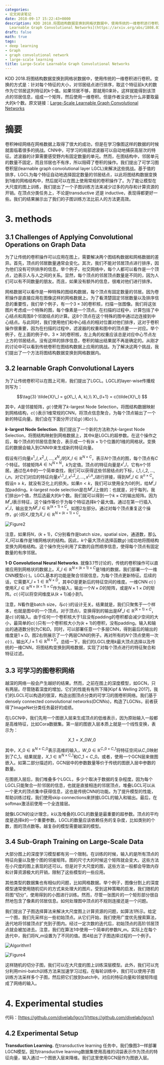 ```yaml
---
categories:
- 论文阅读笔记
date: 2018-09-17 15:22:43+0000
description: KDD 2018.将图结构数据变换到网格状数据中，使用传统的一维卷积进行卷积。变换的方式是：针对每个特征的大小，对邻居结点进行排序，取这个特征前k大的数作为它邻居这列特征的k个值。如果邻居不够，那就用0来补。这样就能得到该顶点的邻居信息，组成一个矩阵，然后使用一维卷积。但是作者没说为什么非要取最大的k个数。原文链接：[Large-Scale
  Learnable Graph Convolutional Networks](https://arxiv.org/abs/1808.03965?context=stat.ML)
draft: false
math: true
tags:
- deep learning
- Graph
- graph convolutional network
- large-scale learning
title: Large-Scale Learnable Graph Convolutional Networks
---
```

KDD 2018.将图结构数据变换到网格状数据中，使用传统的一维卷积进行卷积。变换的方式是：针对每个特征的大小，对邻居结点进行排序，取这个特征前k大的数作为它邻居这列特征的k个值。如果邻居不够，那就用0来补。这样就能得到该顶点的邻居信息，组成一个矩阵，然后使用一维卷积。但是作者没说为什么非要取最大的k个数。原文链接：[Large-Scale Learnable Graph Convolutional Networks](https://arxiv.org/abs/1808.03965?context=stat.ML)
<!--more-->

# 摘要
卷积神经网络在网格数据上取得了很大的成功，但是在学习像图这样的数据的时候就面临着很多的挑战。CNN中，可学习的局部滤波器可以自动地捕获高层次的特征。滤波器的计算需要感受野内有固定数量的单元。然而，在图结构中，邻居单元的数量不固定，而且邻居也不有序，所以阻碍了卷积的操作。我们提出了可学习图卷积层(learnable graph convolutional layer LGCL)来解决这些挑战。基于值的排序，LGCL为每个特征自动地选择固定数量的邻居结点，以此将图结构数据变换到1维的网格结构中，然后就可以在图上使用常规的卷积操作了。为了能让模型在大尺度的图上训练，我们提出了一个子图训练方法来减少过多的内存和计算资源的开销。在顶点分类任务上，不论是transductive 还是 inductive，表现得都更好一些。我们的结果展示出了我们的子图训练方法比前人的方法更高效。

# 3. methods

## 3.1 Challenges of Applying Convolutional Operations on Graph Data

为了让传统的卷积操作可以应用在图上，需要解决两个图结构数据和网格数据的差异。首先，顶点的邻居数量通常会变化。其次，我们不能对邻居顶点进行排序，因为他们没有可供排序的信息。举个例子，社交网络中，每个人都可以看作是一个顶点，边表示人与人之间的关系。显然，每个顶点的邻居顶点数量是不同的，因为人们可以有不同数量的朋友。而且，如果没有额外的信息，很难对他们进行排序。

网格数据可以看作是一种特殊的图结构数据，每个顶点有固定数量的邻居。因为卷积操作是直接应用在图像这样的网格数据上。为了看清楚固定邻居数量以及排序信息的重要性，我们举个例子，有一个$3 \times 3$的卷积核，扫描一张图像。我们将这张图片考虑成一个特殊的图，每个像素是一个顶点。在扫描的过程中，计算包括了中心结点和周围8个邻居结点的计算。这8个顶点在这个特殊的图中通过边连接到中心结点。与此同时，我们使用他们和中心结点的相对位置对他们排序，这对于卷积操作很重要，因为在扫描的过程中，滤波器的权重和图中的顶点要一一对应。举个例子，在上面的例子中，$3 \times 3$的卷积核，左上角的权重应该总是对应中心节点左上方的邻居结点。没有这样的排序信息，卷积的输出结果就不再是确定的。从刚才的讨论中可以看到传统卷积在图结构数据上应用的挑战。为了解决这两个挑战，我们提出了一个方法将图结构数据变换到网格数据内。

## 3.2 learnable Graph Convolutional Layers
为了让传统卷积可以在图上可用，我们提出了LGCL。LGCL的layer-wise传播规则写为：

$$\tag{3}
\tilde{X}\_l = g(X\_l, A, k),\\
X\_{l+1} = c(\tilde{X}\_l)
$$

其中，$A$是邻接矩阵，$g(\cdot)$使用了$k$-largest Node Selection，将图结构数据映射到网格结构，$c(\cdot)$表示1维常规的CNN，将顶点信息聚合，为每个顶点输出了一个新的特征向量。我们会在下面分开讨论$g(\cdot)$和$c(\cdot)$。

**$k$-largest Node Selection**. 我们提出了一个新的方法称为$k$-largest Node Selection，将图结构映射到网格数据上，其中$k$是LGCL的超参数。在这个操作之后，每个顶点的邻居信息聚合，表示成一个有$(k+1)$个位置的1维的网格状。变换后的数据会输入到CNN中来生成新的特征向量。

假设有行向量$x^1\_l, x^2\_l, ..., x^N\_l$的$X\_l \in \mathbb{R}^{N \times C}$，表示$N$个顶点的图，每个顶点有$C$个特征。邻接矩阵$A \in \mathbb{N}^{N \times N}$，$k$为定值。顶点$i$的特征向量是$x^i\_l$，它有$n$个邻居。通过在$A$中的一个简单查找，我们可以获得这些邻居结点的下标，$i\_1, i\_2, ..., i\_n$。对它们对应的特征向量$x^{i\_1}\_l, x^{i\_2}\_l, ..., x^{i\_n}\_l$进行拼接，得到$M^i\_l \in \mathbb{R}^{n \times C}$。假设$n \geq k$，就没有泛化上的损失。如果$n < k$，我们可以使用全为0的列，给$M^i\_l$加padding。$k$-largest node selection是在$M^i\_l$上做的：也就是，对于每列，我们排出$n$个值，然后选最大的$k$个数。我们就可以得到一个$k \times C$的输出矩阵。因为$M^i\_l$表示特征，这个操作等价于为每个特征选择$k$个最大值。通过在第一行插入$x^i\_l$，输出变为$\tilde{M}^i\_l \in \mathbb{R}^{(k+1) \times C}$。如图2左部分。通过对每个顶点重复这个操作，$g(\cdot)$将$X\_l$变为$\tilde{X}\_l \in \mathbb{R}^{N \times (k + 1) \times C}$。

![Figure2](/blog/images/large-scale-learnable-graph-convolutional-networks/Fig2.JPG)

注意，如果将$N$，$(k+1)$，$C$分别看作是batch size，spatial size，通道数，那么$\tilde{X}\_l$可以看作是1维网格状的结构。因此，$k$个最大顶点选择函数$g(\cdot)$成功地将图结构变换为网格结构。这个操作充分利用了实数的自然顺序信息，使得每个顶点有固定数量的有序邻居。

**1-D Convolutional Neural Networks**. 就像3.1节讨论的，传统的卷积操作可以直接应用到网格状的数据上。$\tilde{X}\_l \in \mathbb{R}^{N \times (k + 1) \times C}$是1维的数据，我们部署一个一维CNN模型$c(\cdot)$。LGCL基本的功能是聚合邻居信息，为每个顶点更新特征。后续的话，它需要$X\_{l + 1} \in \mathbb{R}^{N \times D}$，其中$D$是更新后的特征空间的维度。一维CNN $c(\cdot)$ 使用$\tilde{X}\_l \in \mathbb{R}^{N \times (k + 1) \times C}$作为输入，输出一个$N \times D$的矩阵，或是$N \times 1 \times D$的矩阵。$c(\cdot)$可以将空间维度从$(k+1)$减小到$1$。

注意，$N$看作是batch size，与$c(\cdot)$的设计无关。结果就是，我们只聚焦于一个样本，也就是图中的一个顶点。对于顶点$i$，变换得到的输出是$\tilde{M}^i\_l \in \mathbb{R}^{(k + 1) \times C}$，是$c(\cdot)$的输入。由于任何一个卷积核大于1且没有padding的卷积都会减少空间的大小，最简单的$c(\cdot)$只有一个卷积核大小为$(k+1)$的卷积，没有padding。输入和输出的通道数分别为$C$和$D$。同时，可以部署任意一个多层CNN，得到最后的输出的维度是$1 \times D$。图2右侧展示了一个两层CNN的例子。再对所有的$N$个顶点使用一次$c(\cdot)$，输出$X\_{l+1} \in \mathbb{R}^{N \times D}$。总结一下，我们的LGCL使用$k$最大顶点选择以及传统的一维CNN，将图结构变换到网格数据，实现了对每个顶点进行的特征聚合和特征过滤。

## 3.3 可学习的图卷积网络

越深的网络一般会产生越好的结果。然而，之前在图上的深度模型，如GCN，只有两层。尽管随着深度的增加，它们的性能有有所下降[Kipf & Welling 2017]，我们的LGCL可以构造的很深，构造出图顶点分类的可学习的图卷积网络。我们基于densely connected convolutional networks(DCNNs)，构造了LGCNs，前者获得了ImageNet分类任务最好的成绩。

在LGCN中，我们先用一个图嵌入层来生成顶点的低维表示，因为原始输入一般都是高维特征，比如Cora数据集。第一层的图嵌入层本质上就是一个线性变换，表示为：

$$\tag{4}
X\_1 = X\_0 W\_0
$$

其中，$X\_0 \in \mathbb{R}^{N \times C\_0}$表示高维的输入，$W\_0 \in \mathbb{R}^{C\_0 \times C\_1}$将特征空间从$C\_0$映射到了$C\_1$。结果就是，$X\_1 \in \mathbb{R}^{N \times C\_1}$和$C\_1 < C\_0$。或者，使用一个GCN层来做图嵌入。如第二部分描述的，GCN层中的参数数量等价于传统的图嵌入层中参数的数量。

在图嵌入层后，我们堆叠多个LGCL，多少个取决于数据的复杂程度。因为每个LGCL只能聚合一阶邻居的信息，也就是直接相连的邻居顶点，堆叠LGCL可以从一个更大的顶点集中获得信息，这也是传统CNN的功能。为了提升模型的性能，帮助训练过程，我们使用skip connections来拼接LGCL的输入和输出。最后，在softmax激活前使用一个全连接层。

就像LGCN的设计理念，$k$以及堆叠的LGCL的数量是最重要的超参数。顶点的平均度是选择$k$的一个重要参数。LGCL的数量应该依赖任务的复杂度，比如类别的个数，图的顶点数等。越复杂的模型需要越深的模型。

## 3.4 Sub-Graph Training on Large-Scale Data

大部分图上的深度学习模型都有另一个限制。在训练的时候，输入的是所有顶点的特征向量以及整个图的邻接矩阵。图的尺寸大的时候这个矩阵就会变大。这些方法在小尺度的图上表现的还可以。但是对于大尺度的图，这些方法一般都会导致内存和计算资源极大的开销，限制了这些模型的一些应用。

其他类型的数据集也有相似的问题，比如网格数据。举个例子，图像分割上的深度模型通常使用随机切片的方式来处理大的图片。受到这种策略的启发，我们随机的将图“切分”，使用得到的小图进行训练。然而，尽管一张图片的一个矩形部分很自然地包含了像素的邻居信息。如何处理图中顶点的不规则连接还是一个问题。

我们提出了子图选择算法来解决大尺度图上计算资源的问题，如算法1所示。给定一个图，我们先采样出一些初始顶点。从它们开始，我们使用广度优先搜索算法，迭代地将邻接顶点扩充到子图内。经过一定次数的迭代后，初始顶点的高阶邻居顶点就会被加进去。注意，我们在算法1中使用一个简单的参数$N\_m$。实际上在每个迭代中，我们将$N\_m$设置为了不同的值。图4给出了子图选择过程的一个例子。

![Algorithm1](/blog/images/large-scale-learnable-graph-convolutional-networks/Alg1.JPG)

![Figure4](/blog/images/large-scale-learnable-graph-convolutional-networks/Fig4.JPG)

这样随机的切分子图，我们可以在大尺度的图上训练深层模型。此外，我们可以充分利用mini-batch训练方法来加速学习过程。在每轮训练中，我们可以使用子图训练方法采样多个子图，然后把它们放到batch中。对应的特征向量和邻接矩阵组成了网络的输入。

# 4. Experimental studies

代码：[https://github.com/divelab/lgcn/](https://github.com/divelab/lgcn/)

## 4.2 Experimental Setup

**Transduction Learning.** 在transductive learning 任务中，我们像图3一样部署LGCN模型。因为transductive learning数据集使用高维的词袋表示作为顶点的特征向量，输入通过一个图嵌入层来降维。我们这里使用GCN层作为图嵌入层。
